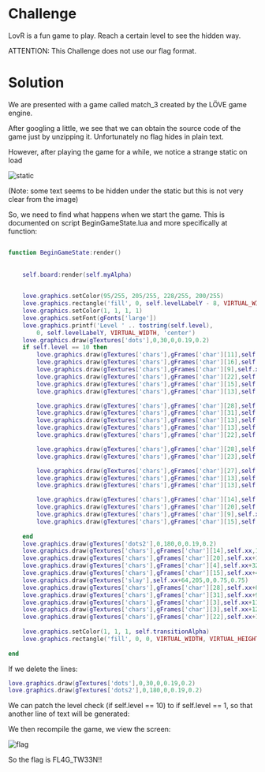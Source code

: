 # Challenge

LovR is a fun game to play. Reach a certain level to see the hidden way.

ATTENTION: This Challenge does not use our flag format.

# Solution

We are presented with a game called match_3 created by the LÖVE game engine.

After googling a little, we see that we can obtain the source code of the game just by unzipping it. Unfortunately no flag hides in plain text.

However, after playing the game for a while, we notice a strange static on load

![static](https://github.com/CS-IEEE-SB-NTUA/NullconCTF_IEEEFTW/raw/master/images/%CE%B5%CE%B9%CE%BA%CF%8C%CE%BD%CE%B1.png)

(Note: some text seems to be hidden under the static but this is not very clear from the image)

So, we need to find what happens when we start the game. This is documented on script BeginGameState.lua and more specifically at function:

```Lua

function BeginGameState:render()
    
    
    self.board:render(self.myAlpha)

    
    love.graphics.setColor(95/255, 205/255, 228/255, 200/255)
    love.graphics.rectangle('fill', 0, self.levelLabelY - 8, VIRTUAL_WIDTH, 48)
    love.graphics.setColor(1, 1, 1, 1)
    love.graphics.setFont(gFonts['large'])
    love.graphics.printf('Level ' .. tostring(self.level),
        0, self.levelLabelY, VIRTUAL_WIDTH, 'center')
    love.graphics.draw(gTextures['dots'],0,30,0,0.19,0.2)
    if self.level == 10 then
        love.graphics.draw(gTextures['chars'],gFrames['char'][11],self.xxx,35,0,0.5,0.5)
        love.graphics.draw(gTextures['chars'],gFrames['char'][16],self.xxx+16,35,0,0.5,0.5)
        love.graphics.draw(gTextures['chars'],gFrames['char'][9],self.xxx+32,35,0,0.5,0.5)
        love.graphics.draw(gTextures['chars'],gFrames['char'][22],self.xxx+48,35,0,0.5,0.5)
        love.graphics.draw(gTextures['chars'],gFrames['char'][15],self.xxx+64,35,0,0.5,0.5)
        love.graphics.draw(gTextures['chars'],gFrames['char'][13],self.xxx+80,35,0,0.5,0.5)

        love.graphics.draw(gTextures['chars'],gFrames['char'][28],self.xxx+112,35,0,0.5,0.5)
        love.graphics.draw(gTextures['chars'],gFrames['char'][31],self.xxx+128,35,0,0.5,0.5)
        love.graphics.draw(gTextures['chars'],gFrames['char'][13],self.xxx+144,35,0,0.5,0.5)
        love.graphics.draw(gTextures['chars'],gFrames['char'][13],self.xxx+160,35,0,0.5,0.5)
        love.graphics.draw(gTextures['chars'],gFrames['char'][22],self.xxx+176,35,0,0.5,0.5)

        love.graphics.draw(gTextures['chars'],gFrames['char'][28],self.xxx,53,0,0.5,0.5)
        love.graphics.draw(gTextures['chars'],gFrames['char'][23],self.xxx+16,53,0,0.5,0.5)

        love.graphics.draw(gTextures['chars'],gFrames['char'][27],self.xxx+48,53,0,0.5,0.5)
        love.graphics.draw(gTextures['chars'],gFrames['char'][13],self.xxx+64,53,0,0.5,0.5)
        love.graphics.draw(gTextures['chars'],gFrames['char'][13],self.xxx+80,53,0,0.5,0.5)

        love.graphics.draw(gTextures['chars'],gFrames['char'][14],self.xxx+112,53,0,0.5,0.5)
        love.graphics.draw(gTextures['chars'],gFrames['char'][20],self.xxx+128,53,0,0.5,0.5)
        love.graphics.draw(gTextures['chars'],gFrames['char'][9],self.xxx+144,53,0,0.5,0.5)
        love.graphics.draw(gTextures['chars'],gFrames['char'][15],self.xxx+160,53,0,0.5,0.5)
        
    end
    love.graphics.draw(gTextures['dots2'],0,180,0,0.19,0.2)
    love.graphics.draw(gTextures['chars'],gFrames['char'][14],self.xx,185,0,0.75,0.75)
    love.graphics.draw(gTextures['chars'],gFrames['char'][20],self.xx+16,185,0,0.75,0.75)
    love.graphics.draw(gTextures['chars'],gFrames['char'][4],self.xx+32,185,0,0.75,0.75)
    love.graphics.draw(gTextures['chars'],gFrames['char'][15],self.xx+48,185,0,0.75,0.75)
    love.graphics.draw(gTextures['slay'],self.xx+64,205,0,0.75,0.75)
    love.graphics.draw(gTextures['chars'],gFrames['char'][28],self.xx+80,185,0,0.75,0.75)
    love.graphics.draw(gTextures['chars'],gFrames['char'][31],self.xx+96,185,0,0.75,0.75)
    love.graphics.draw(gTextures['chars'],gFrames['char'][3],self.xx+112,185,0,0.75,0.75)
    love.graphics.draw(gTextures['chars'],gFrames['char'][3],self.xx+128,185,0,0.75,0.75)
    love.graphics.draw(gTextures['chars'],gFrames['char'][22],self.xx+144,185,0,0.75,0.75)
  
    love.graphics.setColor(1, 1, 1, self.transitionAlpha)
    love.graphics.rectangle('fill', 0, 0, VIRTUAL_WIDTH, VIRTUAL_HEIGHT)
    
end

```

If we delete the lines:
```Lua
love.graphics.draw(gTextures['dots'],0,30,0,0.19,0.2)
love.graphics.draw(gTextures['dots2'],0,180,0,0.19,0.2)
```

We can patch the level check (if self.level == 10) to if self.level == 1, so that another line of text will be generated:

We then recompile the game, we view the screen:

![flag](https://github.com/CS-IEEE-SB-NTUA/NullconCTF_IEEEFTW/raw/master/images/flag_lovr.png)

So the flag is FL4G_TW33N!!

